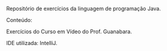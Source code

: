 Repositório de exercícios da linguagem de programação Java.

Conteúdo:  

Exercícios do Curso em Vídeo do Prof. Guanabara. 

IDE utilizada: IntelliJ.
